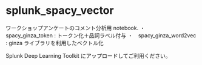 # splunk_spacy_vector

ワークショップアンケートのコメント分析用 notebook. 
・　spacy_ginza_token :  トークン化＋品詞ラベル付与
・　spacy_ginza_word2vec : ginza ライブラリを利用したベクトル化 

Splunk Deep Learning Toolkit にアップロードしてご利用ください。

